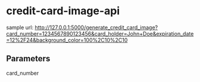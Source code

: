 # credit-card-image-api

sample url: http://127.0.0.1:5000/generate_credit_card_image?card_number=1234567890123456&card_holder=John+Doe&expiration_date=12%2F24&background_color=100%2C10%2C10

## Parameters

card_number